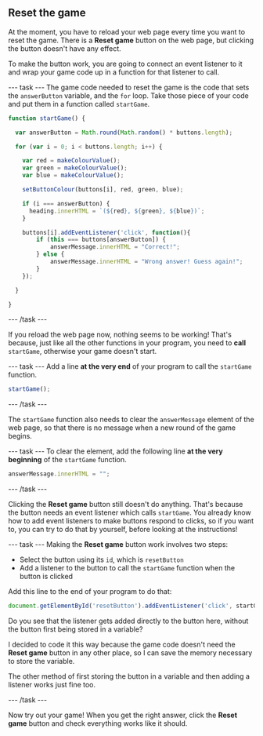 ## Reset the game

At the moment, you have to reload your web page every time you want to reset the game. There is a **Reset game** button on the web page, but clicking the button doesn't have any effect.

To make the button work, you are going to connect an event listener to it and wrap your game code up in a function for that listener to call.

--- task ---
The game code needed to reset the game is the code that sets the `answerButton` variable, and the `for` loop. Take those piece of your code and put them in a function called `startGame`.

```JavaScript
function startGame() {

  var answerButton = Math.round(Math.random() * buttons.length);

  for (var i = 0; i < buttons.length; i++) {

    var red = makeColourValue();
    var green = makeColourValue();
    var blue = makeColourValue();

    setButtonColour(buttons[i], red, green, blue);

    if (i === answerButton) {
      heading.innerHTML = `(${red}, ${green}, ${blue})`;
    }

    buttons[i].addEventListener('click', function(){
        if (this === buttons[answerButton]) {
            answerMessage.innerHTML = "Correct!";
        } else {
            answerMessage.innerHTML = "Wrong answer! Guess again!";
        }
    });

  }

}
```
--- /task ---

If you reload the web page now, nothing seems to be working! That's because, just like all the other functions in your program, you need to **call** `startGame`, otherwise your game doesn't start.

--- task ---
Add a line __at the very end__ of your program to call the `startGame` function.

```JavaScript
startGame();
```
--- /task ---

The `startGame` function also needs to clear the `answerMessage` element of the web page, so that there is no message when a new round of the game begins.

--- task ---
To clear the element, add the following line **at the very beginning** of the `startGame` function.

```JavaScript
answerMessage.innerHTML = "";
```

--- /task ---

Clicking the **Reset game** button still doesn't do anything. That's because the button needs an event listener which calls `startGame`. You already know how to add event listeners to make buttons respond to clicks, so if you want to, you can try to do that by yourself, before looking at the instructions!

--- task ---
Making the **Reset game** button work involves two steps:
 - Select the button using its `id`, which is `resetButton`
 - Add a listener to the button to call the `startGame` function when the button is clicked

Add this line to the end of your program to do that:
```JavaScript
document.getElementById('resetButton').addEventListener('click', startGame);
```

Do you see that the listener gets added directly to the button here, without the button first being stored in a variable? 

I decided to code it this way because the game code doesn't need the **Reset game** button in any other place, so I can save the memory necessary to store the variable.

The other method of first storing the button in a variable and then adding a listener works just fine too.

--- /task ---

Now try out your game! When you get the right answer, click the **Reset game** button and check everything works like it should.
